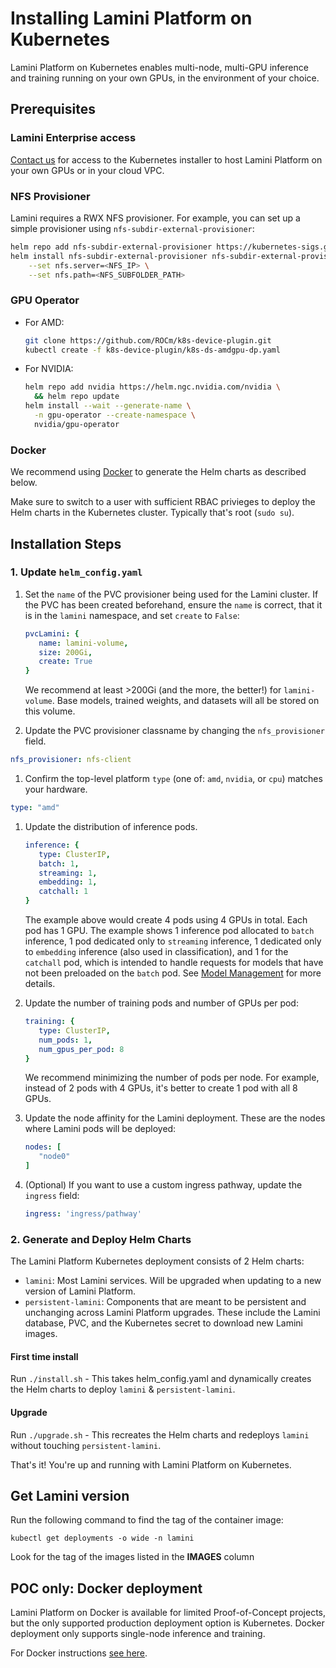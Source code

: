 # Installing Lamini Platform on Kubernetes

Lamini Platform on Kubernetes enables multi-node, multi-GPU inference and training running on your own GPUs, in the environment of your choice.

## Prerequisites

### Lamini Enterprise access

[Contact us](https://www.lamini.ai/contact) for access to the Kubernetes installer to host Lamini Platform on your own GPUs or in your cloud VPC.

### NFS Provisioner
   Lamini requires a RWX NFS provisioner. For example, you can set up a simple provisioner using `nfs-subdir-external-provisioner`:

   ```bash
   helm repo add nfs-subdir-external-provisioner https://kubernetes-sigs.github.io/nfs-subdir-external-provisioner/
   helm install nfs-subdir-external-provisioner nfs-subdir-external-provisioner \
       --set nfs.server=<NFS_IP> \
       --set nfs.path=<NFS_SUBFOLDER_PATH>
   ```

### GPU Operator
   - For AMD:
     ```bash
     git clone https://github.com/ROCm/k8s-device-plugin.git
     kubectl create -f k8s-device-plugin/k8s-ds-amdgpu-dp.yaml
     ```
   - For NVIDIA:
     ```bash
     helm repo add nvidia https://helm.ngc.nvidia.com/nvidia \
       && helm repo update
     helm install --wait --generate-name \
       -n gpu-operator --create-namespace \
       nvidia/gpu-operator
     ```

### Docker

   We recommend using [Docker](https://docs.docker.com/engine/install/) to generate the Helm charts as described below.

   Make sure to switch to a user with sufficient RBAC privieges to deploy the Helm charts in the Kubernetes cluster. Typically that's root (`sudo su`).

## Installation Steps

### 1. Update `helm_config.yaml`

1. Set the `name` of the PVC provisioner being used for the Lamini cluster. If the PVC has been created beforehand, ensure the `name` is correct, that it is in the `lamini` namespace, and set `create` to `False`:
   ```yaml title="helm_config.yaml"
   pvcLamini: {
      name: lamini-volume,
      size: 200Gi,
      create: True
   }
   ```
   We recommend at least >200Gi (and the more, the better!) for `lamini-volume`. Base models, trained weights, and datasets will all be stored on this volume.

1. Update the PVC provisioner classname by changing the `nfs_provisioner` field.
```yaml title="helm_config.yaml"
nfs_provisioner: nfs-client
```

1. Confirm the top-level platform `type` (one of: `amd`, `nvidia`, or `cpu`) matches your hardware.
```yaml title="helm_config.yaml"
type: "amd"
```

1. Update the distribution of inference pods.
   ```yaml title="helm_config.yaml"
   inference: {
      type: ClusterIP,
      batch: 1,
      streaming: 1,
      embedding: 1,
      catchall: 1
   }
   ```
   The example above would create 4 pods using 4 GPUs in total. Each pod has 1 GPU. The example shows 1 inference pod allocated to `batch` inference, 1 pod dedicated only to `streaming` inference, 1 dedicated only to `embedding` inference (also used in classification), and 1 for the `catchall` pod, which is intended to handle requests for models that have not been preloaded on the `batch` pod. See [Model Management](model_management.md) for more details.

1. Update the number of training pods and number of GPUs per pod:
   ```yaml title="helm_config.yaml"
   training: {
      type: ClusterIP,
      num_pods: 1,
      num_gpus_per_pod: 8
   }
   ```
   We recommend minimizing the number of pods per node. For example, instead of 2 pods with 4 GPUs, it's better to create 1 pod with all 8 GPUs.

1. Update the node affinity for the Lamini deployment. These are the nodes where Lamini pods will be deployed:
   ```yaml title="helm_config.yaml"
   nodes: [
      "node0"
   ]
   ```

1. (Optional) If you want to use a custom ingress pathway, update the `ingress` field:
   ```yaml title="helm_config.yaml"
   ingress: 'ingress/pathway'
   ```

### 2. Generate and Deploy Helm Charts

The Lamini Platform Kubernetes deployment consists of 2 Helm charts:

- `lamini`: Most Lamini services. Will be upgraded when updating to a new version of Lamini Platform.
- `persistent-lamini`: Components that are meant to be persistent and unchanging across Lamini Platform upgrades. These include the Lamini database, PVC, and the Kubernetes secret to download new Lamini images.

#### First time install

   Run  `./install.sh` - This takes helm_config.yaml and dynamically creates the Helm charts to deploy `lamini` & `persistent-lamini`.

#### Upgrade

   Run `./upgrade.sh` - This recreates the Helm charts and redeploys `lamini` without touching `persistent-lamini`.

That's it! You're up and running with Lamini Platform on Kubernetes.

## Get Lamini version

Run the following command to find the tag of the container image:
```
kubectl get deployments -o wide -n lamini
```
Look for the tag of the images listed in the **IMAGES** column


## POC only: Docker deployment

Lamini Platform on Docker is available for limited Proof-of-Concept projects, but the only supported production deployment option is Kubernetes. Docker deployment only supports single-node inference and training.

For Docker instructions [see here](docker_install.md).
